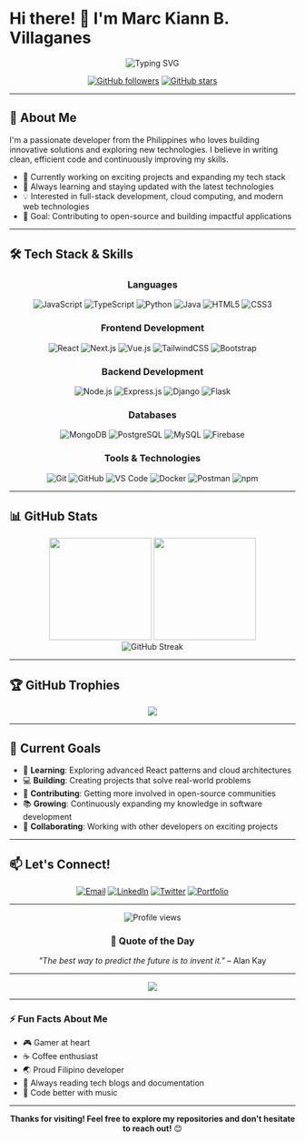 # Hi there! 👋 I'm Marc Kiann B. Villaganes

<div align="center">
  <img src="https://readme-typing-svg.herokuapp.com?font=Fira+Code&weight=600&size=28&duration=4000&pause=1000&color=2E86AB&center=true&vCenter=true&width=500&lines=Software+Developer;Problem+Solver;Continuous+Learner;Tech+Enthusiast" alt="Typing SVG" />
</div>

<div align="center">
  
  [![GitHub followers](https://img.shields.io/github/followers/yourusername?style=for-the-badge&color=2E86AB)](https://github.com/yourusername)
  [![GitHub stars](https://img.shields.io/github/stars/yourusername?style=for-the-badge&color=2E86AB)](https://github.com/yourusername)
  
</div>

---

## 🚀 About Me

I'm a passionate developer from the Philippines who loves building innovative solutions and exploring new technologies. I believe in writing clean, efficient code and continuously improving my skills.

- 🔭 Currently working on exciting projects and expanding my tech stack
- 🌱 Always learning and staying updated with the latest technologies
- 💡 Interested in full-stack development, cloud computing, and modern web technologies
- 🎯 Goal: Contributing to open-source and building impactful applications

---

## 🛠️ Tech Stack & Skills

<div align="center">

### Languages
![JavaScript](https://img.shields.io/badge/JavaScript-F7DF1E?style=for-the-badge&logo=javascript&logoColor=black)
![TypeScript](https://img.shields.io/badge/TypeScript-007ACC?style=for-the-badge&logo=typescript&logoColor=white)
![Python](https://img.shields.io/badge/Python-3776AB?style=for-the-badge&logo=python&logoColor=white)
![Java](https://img.shields.io/badge/Java-ED8B00?style=for-the-badge&logo=openjdk&logoColor=white)
![HTML5](https://img.shields.io/badge/HTML5-E34F26?style=for-the-badge&logo=html5&logoColor=white)
![CSS3](https://img.shields.io/badge/CSS3-1572B6?style=for-the-badge&logo=css3&logoColor=white)

### Frontend Development
![React](https://img.shields.io/badge/React-20232A?style=for-the-badge&logo=react&logoColor=61DAFB)
![Next.js](https://img.shields.io/badge/Next.js-000000?style=for-the-badge&logo=next.js&logoColor=white)
![Vue.js](https://img.shields.io/badge/Vue.js-35495E?style=for-the-badge&logo=vue.js&logoColor=4FC08D)
![TailwindCSS](https://img.shields.io/badge/Tailwind_CSS-38B2AC?style=for-the-badge&logo=tailwind-css&logoColor=white)
![Bootstrap](https://img.shields.io/badge/Bootstrap-563D7C?style=for-the-badge&logo=bootstrap&logoColor=white)

### Backend Development
![Node.js](https://img.shields.io/badge/Node.js-43853D?style=for-the-badge&logo=node.js&logoColor=white)
![Express.js](https://img.shields.io/badge/Express.js-404D59?style=for-the-badge&logo=express&logoColor=white)
![Django](https://img.shields.io/badge/Django-092E20?style=for-the-badge&logo=django&logoColor=white)
![Flask](https://img.shields.io/badge/Flask-000000?style=for-the-badge&logo=flask&logoColor=white)

### Databases
![MongoDB](https://img.shields.io/badge/MongoDB-4EA94B?style=for-the-badge&logo=mongodb&logoColor=white)
![PostgreSQL](https://img.shields.io/badge/PostgreSQL-316192?style=for-the-badge&logo=postgresql&logoColor=white)
![MySQL](https://img.shields.io/badge/MySQL-00000F?style=for-the-badge&logo=mysql&logoColor=white)
![Firebase](https://img.shields.io/badge/Firebase-FFCA28?style=for-the-badge&logo=firebase&logoColor=black)

### Tools & Technologies
![Git](https://img.shields.io/badge/Git-F05032?style=for-the-badge&logo=git&logoColor=white)
![GitHub](https://img.shields.io/badge/GitHub-100000?style=for-the-badge&logo=github&logoColor=white)
![VS Code](https://img.shields.io/badge/VS_Code-007ACC?style=for-the-badge&logo=visual-studio-code&logoColor=white)
![Docker](https://img.shields.io/badge/Docker-2496ED?style=for-the-badge&logo=docker&logoColor=white)
![Postman](https://img.shields.io/badge/Postman-FF6C37?style=for-the-badge&logo=postman&logoColor=white)
![npm](https://img.shields.io/badge/npm-CB3837?style=for-the-badge&logo=npm&logoColor=white)

</div>

---

## 📊 GitHub Stats

<div align="center">
  <img height="180em" src="https://github-readme-stats.vercel.app/api?username=yourusername&show_icons=true&theme=tokyonight&include_all_commits=true&count_private=true"/>
  <img height="180em" src="https://github-readme-stats.vercel.app/api/top-langs/?username=yourusername&layout=compact&langs_count=8&theme=tokyonight"/>
</div>

<div align="center">
  <img src="https://github-readme-streak-stats.herokuapp.com/?user=yourusername&theme=tokyonight" alt="GitHub Streak" />
</div>

---

## 🏆 GitHub Trophies

<div align="center">
  <img src="https://github-profile-trophy.vercel.app/?username=yourusername&theme=tokyonight&no-frame=true&row=1&column=7" />
</div>

---



## 🎯 Current Goals

- 🚀 **Learning**: Exploring advanced React patterns and cloud architectures
- 💻 **Building**: Creating projects that solve real-world problems
- 🌟 **Contributing**: Getting more involved in open-source communities
- 📚 **Growing**: Continuously expanding my knowledge in software development
- 🤝 **Collaborating**: Working with other developers on exciting projects

---

## 📫 Let's Connect!

<div align="center">

[![Email](https://img.shields.io/badge/Email-D14836?style=for-the-badge&logo=gmail&logoColor=white)](mailto:your.email@example.com)
[![LinkedIn](https://img.shields.io/badge/LinkedIn-0077B5?style=for-the-badge&logo=linkedin&logoColor=white)](https://linkedin.com/in/yourprofile)
[![Twitter](https://img.shields.io/badge/Twitter-1DA1F2?style=for-the-badge&logo=twitter&logoColor=white)](https://twitter.com/yourhandle)
[![Portfolio](https://img.shields.io/badge/Portfolio-000000?style=for-the-badge&logo=About.me&logoColor=white)](https://yourportfolio.com)

</div>

---

<div align="center">
  <img src="https://komarev.com/ghpvc/?username=yourusername&color=2E86AB&style=for-the-badge" alt="Profile views" />
</div>

<div align="center">
  
### 💭 Quote of the Day
  
*"The best way to predict the future is to invent it."* – Alan Kay
  
</div>

---

<div align="center">
  <img src="https://capsule-render.vercel.app/api?type=waving&color=gradient&height=100&section=footer" />
</div>

---

### ⚡ Fun Facts About Me

- 🎮 Gamer at heart
- ☕ Coffee enthusiast
- 🌏 Proud Filipino developer
- 📖 Always reading tech blogs and documentation
- 🎵 Code better with music

---

<div align="center">
  
**Thanks for visiting! Feel free to explore my repositories and don't hesitate to reach out!** 😊
  
</div>
